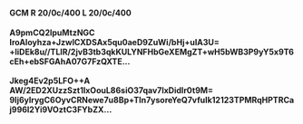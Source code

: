 #### GCM R 20/0c/400 L 20/0c/400
**A9pmCQ2lpuMtzNGC**<br/>**IroAIoyhza+JzwICXDSAx5qu0aeD9ZuWi/bHj+ulA3U=**<br/>**+liDEk8u//TLIR/2jvB3tb3qkKULYNFHbGeXEMgZT+wH5bWB3P9yY5x9T6cEh+ebSFGAhA07G7FzQXTE...**<br/><br/>
**Jkeg4Ev2p5LFO++A**<br/>**AW/2ED2XUzzSzt1lxOouL86siO37qav7lxDidlr0t9M=**<br/>**9lj6ylrygC6OyvCRNewe7u8Bp+TIn7ysoreYeQ7vfuIk12123TPMRqHPTRCaj996l2Yi9VOztC3FYbZX...**